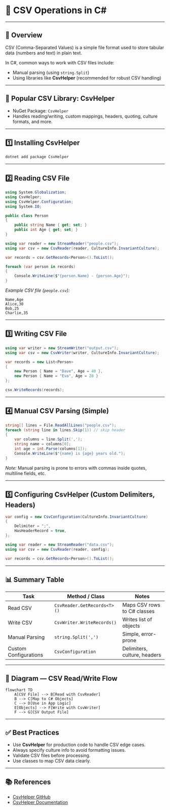 # 📄 CSV Operations in C#

---

## 📌 Overview

CSV (Comma-Separated Values) is a simple file format used to store tabular data (numbers and text) in plain text.

In C#, common ways to work with CSV files include:

- Manual parsing (using `string.Split`)
- Using libraries like **CsvHelper** (recommended for robust CSV handling)

---

## 🔧 Popular CSV Library: CsvHelper

- NuGet Package: `CsvHelper`
- Handles reading/writing, custom mappings, headers, quoting, culture formats, and more.

---

## 1️⃣ Installing CsvHelper

```bash
dotnet add package CsvHelper
```

---

## 2️⃣ Reading CSV File

```csharp
using System.Globalization;
using CsvHelper;
using CsvHelper.Configuration;
using System.IO;

public class Person
{
    public string Name { get; set; }
    public int Age { get; set; }
}

using var reader = new StreamReader("people.csv");
using var csv = new CsvReader(reader, CultureInfo.InvariantCulture);

var records = csv.GetRecords<Person>().ToList();

foreach (var person in records)
{
    Console.WriteLine($"{person.Name} - {person.Age}");
}
```

*Example CSV file (`people.csv`):*

```csv
Name,Age
Alice,30
Bob,25
Charlie,35
```

---

## 3️⃣ Writing CSV File

```csharp
using var writer = new StreamWriter("output.csv");
using var csv = new CsvWriter(writer, CultureInfo.InvariantCulture);

var records = new List<Person>
{
    new Person { Name = "Dave", Age = 40 },
    new Person { Name = "Eva", Age = 28 }
};

csv.WriteRecords(records);
```

---

## 4️⃣ Manual CSV Parsing (Simple)

```csharp
string[] lines = File.ReadAllLines("people.csv");
foreach (string line in lines.Skip(1)) // skip header
{
    var columns = line.Split(',');
    string name = columns[0];
    int age = int.Parse(columns[1]);
    Console.WriteLine($"{name} is {age} years old.");
}
```

*Note:* Manual parsing is prone to errors with commas inside quotes, multiline fields, etc.

---

## 5️⃣ Configuring CsvHelper (Custom Delimiters, Headers)

```csharp
var config = new CsvConfiguration(CultureInfo.InvariantCulture)
{
    Delimiter = ";",
    HasHeaderRecord = true,
};

using var reader = new StreamReader("data.csv");
using var csv = new CsvReader(reader, config);

var records = csv.GetRecords<Person>().ToList();
```

---

## 📊 Summary Table

| Task                  | Method / Class               | Notes                       |
|-----------------------|-----------------------------|-----------------------------|
| Read CSV              | `CsvReader.GetRecords<T>()` | Maps CSV rows to C# classes |
| Write CSV             | `CsvWriter.WriteRecords()`   | Writes list of objects       |
| Manual Parsing        | `string.Split(',')`          | Simple, error-prone          |
| Custom Configurations | `CsvConfiguration`           | Delimiters, culture, headers|

---

## 🧭 Diagram — CSV Read/Write Flow

```mermaid
flowchart TD
    A[CSV File] --> B[Read with CsvReader]
    B --> C[Map to C# Objects]
    C --> D[Use in App Logic]
    E[Objects] --> F[Write with CsvWriter]
    F --> G[CSV Output File]
```

---

## ✅ Best Practices

- Use **CsvHelper** for production code to handle CSV edge cases.
- Always specify culture info to avoid formatting issues.
- Validate CSV files before processing.
- Use classes to map CSV data clearly.

---

## 📚 References

- [CsvHelper GitHub](https://github.com/JoshClose/CsvHelper)
- [CsvHelper Documentation](https://joshclose.github.io/CsvHelper/)
